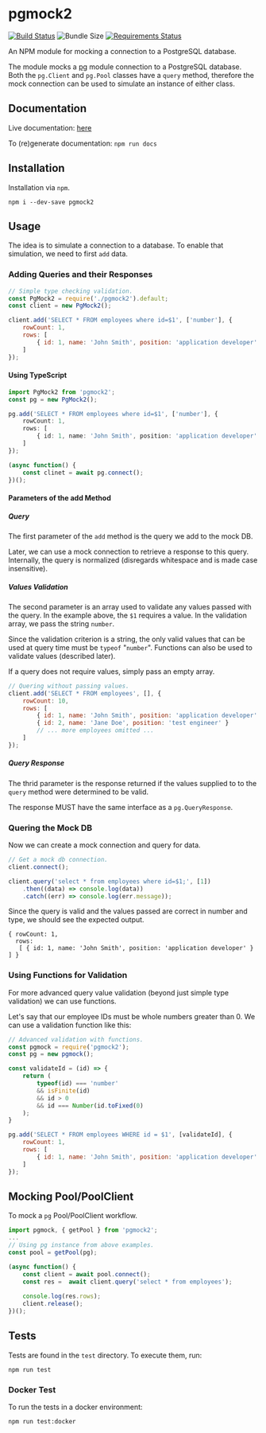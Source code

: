 pgmock2
=======

[![Build Status](https://travis-ci.com/jfavrod/pgmock2.svg?branch=master)](https://travis-ci.com/jfavrod/pgmock2)
![Bundle Size](https://img.shields.io/bundlephobia/min/pgmock2.svg)
[![Requirements Status](https://requires.io/github/jfavrod/pgmock2/requirements.svg?tag=v1.0.1)](https://requires.io/github/jfavrod/pgmock2/requirements/?tag=v1.0.1)


An NPM module for mocking a connection to a PostgreSQL database.

The module mocks a [pg](https://www.npmjs.com/package/pg) module
connection to a PostgreSQL database. Both the `pg.Client` and `pg.Pool`
classes have a `query` method, therefore the mock connection can be
used to simulate an instance of either class.

Documentation
-------------
Live documentation: [here](https://jfavrod.github.io/pgmock2)

To (re)generate documentation: `npm run docs`

Installation
------------
Installation via `npm`.
```
npm i --dev-save pgmock2
```

Usage
-----
The idea is to simulate a connection to a database. To enable that
simulation, we need to first `add` data.

### Adding Queries and their Responses
```javascript
// Simple type checking validation.
const PgMock2 = require('./pgmock2').default;
const client = new PgMock2();

client.add('SELECT * FROM employees where id=$1', ['number'], {
    rowCount: 1,
    rows: [
        { id: 1, name: 'John Smith', position: 'application developer' }
    ]
});
```

#### Using TypeScript

```typescript
import PgMock2 from 'pgmock2';
const pg = new PgMock2();

pg.add('SELECT * FROM employees where id=$1', ['number'], {
    rowCount: 1,
    rows: [
        { id: 1, name: 'John Smith', position: 'application developer' }
    ]
});

(async function() {
    const clinet = await pg.connect();
})();
```

#### Parameters of the add Method
##### Query
The first parameter of the `add` method is the query we add to the mock DB.

Later, we can use a mock connection to retrieve a response to this query.
Internally, the query is normalized (disregards whitespace and is made
case insensitive).

##### Values Validation
The second parameter is an array used to validate any values passed
with the query. In the example above, the `$1` requires a value. In the
validation array, we pass the string `number`.

Since the validation criterion is a string, the only valid values that
can be used at query time must be `typeof` "`number`". Functions can
also be used to validate values (described later).

If a query does not require values, simply pass an empty array.

```javascript
// Quering without passing values.
client.add('SELECT * FROM employees', [], {
    rowCount: 10,
    rows: [
        { id: 1, name: 'John Smith', position: 'application developer' },
        { id: 2, name: 'Jane Doe', position: 'test engineer' }
        // ... more employees omitted ...
    ]
});
```

##### Query Response
The thrid parameter is the response returned if the values supplied to
to the `query` method were determined to be valid.

The response MUST have the same interface as a `pg.QueryResponse`.

### Quering the Mock DB
Now we can create a mock connection and query for data.

```javascript
// Get a mock db connection.
client.connect();

client.query('select * from employees where id=$1;', [1])
    .then((data) => console.log(data))
    .catch((err) => console.log(err.message));
```

Since the query is valid and the values passed are correct in number
and type, we should see the expected output.

```
{ rowCount: 1,
  rows:
   [ { id: 1, name: 'John Smith', position: 'application developer' } ] }
```

### Using Functions for Validation
For more advanced query value validation (beyond just simple type
validation) we can use functions.

Let's say that our employee IDs must be whole numbers greater than 0.
We can use a validation function like this:

```javascript
// Advanced validation with functions.
const pgmock = require('pgmock2');
const pg = new pgmock();

const validateId = (id) => {
    return (
        typeof(id) === 'number'
        && isFinite(id)
        && id > 0
        && id === Number(id.toFixed(0)
    );
}

pg.add('SELECT * FROM employees WHERE id = $1', [validateId], {
    rowCount: 1,
    rows: [
        { id: 1, name: 'John Smith', position: 'application developer' }
    ]
});
```

Mocking Pool/PoolClient
-----------------------
To mock a `pg` Pool/PoolClient workflow.

```javascript
import pgmock, { getPool } from 'pgmock2';
...
// Using pg instance from above examples.
const pool = getPool(pg);

(async function() {
    const client = await pool.connect();
    const res =  await client.query('select * from employees');
    
    console.log(res.rows);
    client.release();
})();
```

Tests
-----
Tests are found in the `test` directory. To execute them, run:

```
npm run test
```

### Docker Test
To run the tests in a docker environment:

```
npm run test:docker
```
